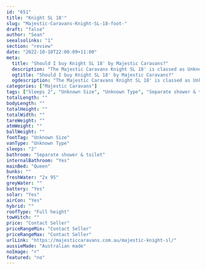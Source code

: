 ```yaml
---
id: "651"
title: "Knight SL 18'"
slug: "Majestic-Caravans-Knight-SL-18-foot-"
draft: "false"
author: "Sean"
seealsolinks: "1"
section: "review"
date: "2022-10-10T22:00:09+11:00"
meta:
  title: "Should I buy Knight SL 18' by Majestic Caravans?"
  description: "The Majestic Caravans Knight SL 18' is classed as Unknown Type, and sleeps 2 people. It is Australian made and comes in at Unknown Size. It generally has Separate shower & toilet."
  ogtitle: "Should I buy Knight SL 18' by Majestic Caravans?"
  ogdescription: "The Majestic Caravans Knight SL 18' is classed as Unknown Type, and sleeps 2 people. It is Australian made and comes in at Unknown Size. It generally has Separate shower & toilet."
categories: ["Majestic Caravans"]
tags: ["Sleeps 2", "Unknown Size", "Unknown Type", "Separate shower & toilet", "Full height", "Price Unknown", "Australian made"]
totalLength: ""
bodyLength: ""
totalHeight: ""
totalWidth: ""
tareWeight: ""
atmWeight: ""
ballWeight: ""
footTag: "Unknown Size"
vanType: "Unknown Type"
sleeps: "2"
bathroom: "Separate shower & toilet"
internalBathroom: "Yes"
mainBed: "Queen"
bunks: ""
freshWater: "2x 95"
greyWater: ""
battery: "Yes"
solar: "Yes"
airCon: "Yes"
hybrid: ""
roofType: "Full height"
towHitch: ""
price: "Contact Seller"
priceRangeMin: "Contact Seller"
priceRangeMax: "Contact Seller"
urlLink: "https://majesticcaravans.com.au/majestic-knight-sl/"
aussieMade: "Australian made"
noImage: "r"
featured: "no"
---
```

